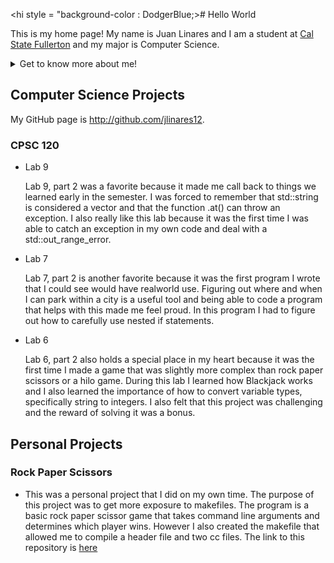 <hi style = "background-color : DodgerBlue;># Hello World

This is my home page! My name is Juan Linares and I am a student at [Cal State Fullerton](http://www.fullerton.edu/) and my major is Computer Science.
<details>
<summary>Get to know more about me!</summary>
<br>
I am a first generation college student. I immigrated from Peru to the United States with my dad and sister when I was only 2 years old. Since I moved to the US at such a young age I consider myself a Californian. For fun I love to play video games, go on hikes and make music. I also LOVE eating different cuisines. Some of my favorites are Indian food, Filipino food, and obviously Peruvian food.
</details>

## Computer Science Projects

My GitHub page is http://github.com/jlinares12.

### CPSC 120

* Lab 9

    Lab 9, part 2 was a favorite because it made me call back to things we learned early in the semester. I was forced to remember that std::string is considered a vector and that the function .at() can throw an exception. I also really like this lab because it was the first time I was able to catch an exception in my own code and deal with a std::out_range_error.

* Lab 7

    Lab 7, part 2 is another favorite because it was the first program I wrote that I could see would have realworld use. Figuring out where and when I can park within a city is a useful tool and being able to code a program that helps with this made me feel proud. In this program I had to figure out how to carefully use nested if statements.

* Lab 6

    Lab 6, part 2 also holds a special place in my heart because it was the first time I made a game that was slightly more complex than rock paper scissors or a hilo game. During this lab I learned how Blackjack works and I also learned the importance of how to convert variable types, specifically string to integers. I also felt that this project was challenging and the reward of solving it was a bonus.

## Personal Projects

### Rock Paper Scissors

* This was a personal project that I did on my own time. The purpose of this project was to get more exposure to makefiles. The program is a basic rock paper scissor game that takes command line arguments and determines which player wins. However I also created the makefile that allowed me to compile a header file and two cc files. The link to this repository is [here][def]

[def]: https://github.com/jlinares12/RockPaperScissors.git